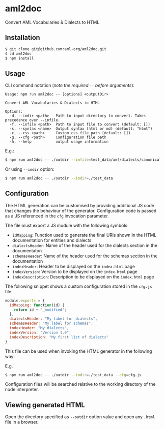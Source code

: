 # aml2doc
Convert AML Vocabularies & Dialects to HTML.

## Installation
```sh
$ git clone git@github.com:aml-org/aml2doc.git
$ cd aml2doc
$ npm install
```

## Usage
CLI command notation (*note the required `--` before arguments*):
```
Usage: npm run aml2doc -- [options] <outputDir>

Convert AML Vocabularies & Dialects to HTML

Options:
  -d, --indir <path>   Path to input directory to convert. Takes precedence over --infile.
  -f, --infile <path>  Path to input file to convert (default: [])
  -s, --syntax <name>  Output syntax (html or md) (default: "html")
  -c, --css <path>     Custom css file path (default: [])
  -g, --cfg <path>     Configuration file path
  -h, --help           output usage information
```

E.g.:
```sh
$ npm run aml2doc -- ./outdir --infile=test_data/amf/dialects/canonical_webapi.yaml --infile=test_data/amf/dialects/oas20.yaml --infile=test_data/amf/dialects/validation.yaml --infile=test_data/music/dialect/playlist.yaml
```

Or using `--indir` option:
```sh
$ npm run aml2doc -- ./outdir --indir=./test_data
```


## Configuration

The HTML generation can be customised by providing additional JS code that changes the behaviour of the generator.
Configuration code is passed as a JS referenced in the `cfg` invocation parameter.

The file must export a JS module with the following symbols:

* `idMapping`: Function used to generate the final URIs shown in the HTML documentation for entities and dialects
* `dialectsHeader`: Name of the header used for the dialects section in the documentaton
* `schemasHeader`: Name of the header used for the schemas section in the documentation
* `indexHeader`: Header to be displayed on the `index.html` page
* `indexVersion`: Version to be displayed on the `index.html` page
* `indexDescription`: Description to be displayed on the `index.html` page

The following snippet shows a custom configuration stored in the `cfg.js` file:

```javascript
module.exports = {
  idMapping: function(id) {
    return id + "_modified";
  },
  dialectsHeader: "My label for dialects",
  schemasHeader: "My label for schemas",
  indexHeader: "My dialects",
  indexVersion: "Version 1.0",
  indexDescription: "My first list of dialects"
}
```

This file can be used when invoking the HTML generator in the following way:

E.g.
```sh
$ npm run aml2doc -- ./outdir --indir=./test_data --cfg=cfg.js
```

Configuration files will be searched relative to the working directory of the node interpreter.

## Viewing generated HTML
Open the directory specified as `--outdir` option value and open any `.html` file in a browser.
